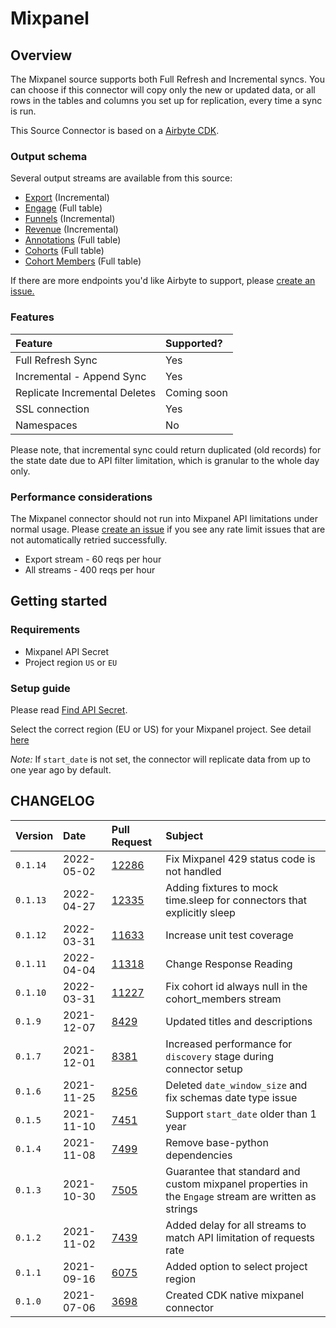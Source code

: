 # Mixpanel

## Overview

The Mixpanel source supports both Full Refresh and Incremental syncs. You can choose if this connector will copy only the new or updated data, or all rows in the tables and columns you set up for replication, every time a sync is run.

This Source Connector is based on a [Airbyte CDK](https://docs.airbyte.io/connector-development/cdk-python).

### Output schema

Several output streams are available from this source:

* [Export](https://developer.mixpanel.com/docs/exporting-raw-data#section-export-api-reference) \(Incremental\)
* [Engage](https://developer.mixpanel.com/docs/data-export-api#section-engage) \(Full table\)
* [Funnels](https://developer.mixpanel.com/docs/data-export-api#section-funnels) \(Incremental\)
* [Revenue](https://developer.mixpanel.com/docs/data-export-api#section-hr-span-style-font-family-courier-revenue-span) \(Incremental\)
* [Annotations](https://developer.mixpanel.com/docs/data-export-api#section-annotations) \(Full table\)
* [Cohorts](https://developer.mixpanel.com/docs/cohorts#section-list-cohorts) \(Full table\)
* [Cohort Members](https://developer.mixpanel.com/docs/data-export-api#section-engage) \(Full table\)

If there are more endpoints you'd like Airbyte to support, please [create an issue.](https://github.com/airbytehq/airbyte/issues/new/choose)

### Features

| Feature | Supported? |
| :--- | :--- |
| Full Refresh Sync | Yes |
| Incremental - Append Sync | Yes |
| Replicate Incremental Deletes | Coming soon |
| SSL connection | Yes |
| Namespaces | No |

Please note, that incremental sync could return duplicated \(old records\) for the state date due to API filter limitation, which is granular to the whole day only.

### Performance considerations

The Mixpanel connector should not run into Mixpanel API limitations under normal usage. Please [create an issue](https://github.com/airbytehq/airbyte/issues) if you see any rate limit issues that are not automatically retried successfully.

* Export stream - 60 reqs per hour
* All streams - 400 reqs per hour

## Getting started

### Requirements

* Mixpanel API Secret
* Project region `US` or `EU`

### Setup guide
<!-- markdown-link-check-disable-next-line -->
Please read [Find API Secret](https://help.mixpanel.com/hc/en-us/articles/115004502806-Find-Project-Token-).

<!-- markdown-link-check-disable-next-line -->
Select the correct region \(EU or US\) for your Mixpanel project. See detail [here](https://help.mixpanel.com/hc/en-us/articles/360039135652-Data-Residency-in-EU)

*Note:* If `start_date` is not set, the connector will replicate data from up to one year ago by default.

## CHANGELOG

| Version  | Date       | Pull Request                                             | Subject                                                                                              |
|:---------|:-----------|:---------------------------------------------------------|:-----------------------------------------------------------------------------------------------------|
| `0.1.14` | 2022-05-02 | [12286](https://github.com/airbytehq/airbyte/pull/12286) | Fix Mixpanel 429 status code is not handled                                                          |  
| `0.1.13` | 2022-04-27 | [12335](https://github.com/airbytehq/airbyte/pull/12335) | Adding fixtures to mock time.sleep for connectors that explicitly sleep                              |  
| `0.1.12` | 2022-03-31 | [11633](https://github.com/airbytehq/airbyte/pull/11633) | Increase unit test coverage                                                                          |  
| `0.1.11` | 2022-04-04 | [11318](https://github.com/airbytehq/airbyte/pull/11318) | Change Response Reading                                                                              |
| `0.1.10` | 2022-03-31 | [11227](https://github.com/airbytehq/airbyte/pull/11227) | Fix cohort id always null in the cohort_members stream                                               |
| `0.1.9`  | 2021-12-07 | [8429](https://github.com/airbytehq/airbyte/pull/8578)   | Updated titles and descriptions                                                                      |
| `0.1.7`  | 2021-12-01 | [8381](https://github.com/airbytehq/airbyte/pull/8381)   | Increased performance for `discovery` stage during connector setup                                   |
| `0.1.6`  | 2021-11-25 | [8256](https://github.com/airbytehq/airbyte/issues/8256) | Deleted `date_window_size` and fix schemas date type issue                                           |
| `0.1.5`  | 2021-11-10 | [7451](https://github.com/airbytehq/airbyte/issues/7451) | Support `start_date` older than 1 year                                                               |
| `0.1.4`  | 2021-11-08 | [7499](https://github.com/airbytehq/airbyte/pull/7499)   | Remove base-python dependencies                                                                      |
| `0.1.3`  | 2021-10-30 | [7505](https://github.com/airbytehq/airbyte/issues/7505) | Guarantee that standard and custom mixpanel properties in the `Engage` stream are written as strings |
| `0.1.2`  | 2021-11-02 | [7439](https://github.com/airbytehq/airbyte/issues/7439) | Added delay for all streams to match API limitation of requests rate                                 |
| `0.1.1`  | 2021-09-16 | [6075](https://github.com/airbytehq/airbyte/issues/6075) | Added option to select project region                                                                |
| `0.1.0`  | 2021-07-06 | [3698](https://github.com/airbytehq/airbyte/issues/3698) | Created CDK native mixpanel connector                                                                |


